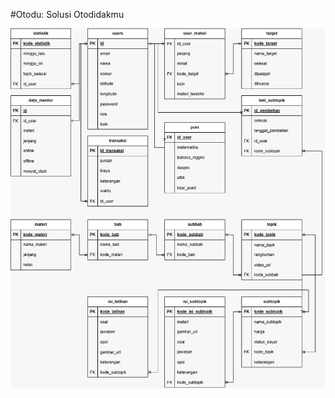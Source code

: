 ﻿#Otodu: Solusi Otodidakmu

![alt text](https://github.com/Garmandsk/otodupsql/blob/main/erd.jpg?raw=true)

